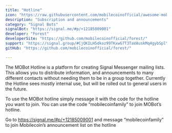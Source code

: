```yaml
---
title: "Hotline"
icon: "https://raw.githubusercontent.com/mobilecoinofficial/awesome-mobilecoin/master/directory/0012_Hotline/hotline.png"
description: "Subscription and announcements"
category: "Signal Bots"
signalBot: "https://signal.me/#p/+12185009001"
developer: "Forest"
developerSite: "https://github.com/mobilecoinofficial/forest/"
support: "https://signal.group/#CjQKILH5dkoz99TKxwG7T3TaVAuskMq4gybSplYDfTq-vxUrEhBhuy19A4DbvBqm7PfnBn3I"
gitHub: "https://github.com/mobilecoinofficial/forest/"

---
```


The MOBot Hotline is a platform for creating Signal Messenger mailing lists. This allows you to distribute information, and announcements to many different contacts without needing them to be in a group together. Currently the Hotline sees mostly internal use, but will be rolled out to general users in the future. 

To use the MOBot hotline simply message it with the code for the hotline you want to join. You can use the code “mobilecoinfamily” to join MOBot’s hotline. 

Go to https://signal.me/#p/+12185009001 and message “mobilecoinfamily” to join Mobilecoin’s announcement list on the hotline
